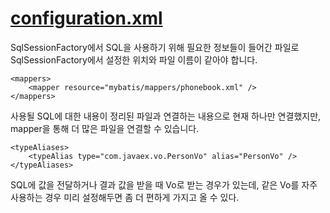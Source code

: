 # [configuration.xml](https://github.com/ttuseong/SpringStudy/blob/master/src/main/resources/mybatis/configuration.xml)
SqlSessionFactory에서 SQL을 사용하기 위해 필요한 정보들이 들어간 파일로 SqlSessionFactory에서 설정한 위치와 파일 이름이 같아야 합니다.
  
```
<mappers>
	<mapper resource="mybatis/mappers/phonebook.xml" />
</mappers>
```
사용될 SQL에 대한 내용이 정리된 파일과 연결하는 내용으로 현재 하나만 연결했지만, mapper을 통해 더 많은 파일을 연결할 수 있습니다.
```
<typeAliases>
	<typeAlias type="com.javaex.vo.PersonVo" alias="PersonVo" />
</typeAliases>
```
SQL에 값을 전달하거나 결과 값을 받을 때 Vo로 받는 경우가 있는데, 같은 Vo를 자주 사용하는 경우 미리 설정해두면 좀 더 편하게 가지고 올 수 있다.